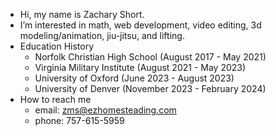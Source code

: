 - Hi, my name is Zachary Short.
- I’m interested in math, web development, video editing, 3d modeling/animation, jiu-jitsu, and lifting.
- Education History
    - Norfolk Christian High School (August 2017 - May 2021)
    - Virginia Military Institute (August 2021 - May 2023)
    - University of Oxford (June 2023 - August 2023)
    - University of Denver (November 2023 - February 2024)
- How to reach me
    - email: zms@ezhomesteading.com
    - phone: 757-615-5959
